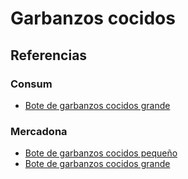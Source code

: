 # Garbanzos cocidos

## Referencias

### Consum

* [Bote de garbanzos cocidos grande](https://tienda.consum.es/consum/producto/luengo-garbanzo-cocido-frasco/p-7042364)

### Mercadona 

* [Bote de garbanzos cocidos pequeño](https://tienda.mercadona.es/product/26039/garbanzo-cocido-hacendado-tarro)
* [Bote de garbanzos cocidos grande](https://tienda.mercadona.es/product/26029/garbanzo-cocido-hacendado-tarro)